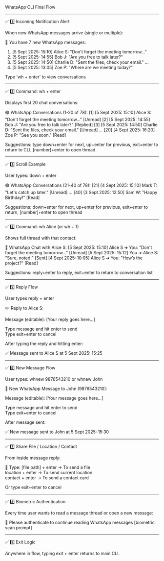 WhatsApp CLI Final Flow


---

✅ 1️⃣ Incoming Notification Alert

When new WhatsApp messages arrive (single or multiple):

🔔 You have 7 new WhatsApp messages:
1. [5 Sept 2025: 15:10] Alice S: "Don't forget the meeting tomorrow..."
2. [5 Sept 2025: 14:55] Bob J: "Are you free to talk later?"
3. [5 Sept 2025: 14:50] Charlie D: "Sent the files, check your email."
...
7. [5 Sept 2025: 13:05] Zoe P: "Where are we meeting today?"

Type 'wh + enter' to view conversations


---

✅ 2️⃣ Command: wh + enter

Displays first 20 chat conversations:

🟢 WhatsApp Conversations (1-20 of 78):
[1] [5 Sept 2025: 15:10] Alice S: "Don't forget the meeting tomorrow..." [Unread]
[2] [5 Sept 2025: 14:55] Bob J: "Are you free to talk later?" [Replied]
[3] [5 Sept 2025: 14:50] Charlie D: "Sent the files, check your email." [Unread]
...
[20] [4 Sept 2025: 16:20] Zoe P: "See you soon." [Read]

Suggestions: type down+enter for next, up+enter for previous, exit+enter to return to CLI, [number]+enter to open thread


---

✅ 3️⃣ Scroll Example

User types: down + enter


🟢 WhatsApp Conversations (21-40 of 78):
[21] [4 Sept 2025: 15:10] Mark T: "Let's catch up later." [Unread]
...
[40] [3 Sept 2025: 12:50] Sam W: "Happy Birthday!" [Read]

Suggestions: down+enter for next, up+enter for previous, exit+enter to return, [number]+enter to open thread


---

✅ 4️⃣ Command: wh Alice (or wh + 1)

Shows full thread with that contact:

📄 WhatsApp Chat with Alice S:
[5 Sept 2025: 15:10] Alice S ➔ You: "Don't forget the meeting tomorrow..." [Unread]
[5 Sept 2025: 15:12] You ➔ Alice S: "Sure, noted!" [Sent]
[4 Sept 2025: 10:05] Alice S ➔ You: "How’s the project?" [Read]

Suggestions: reply+enter to reply, exit+enter to return to conversation list


---

✅ 5️⃣ Reply Flow

User types reply + enter


✏️ Reply to Alice S:

Message (editable): [Your reply goes here...]

Type message and hit enter to send  
Type exit+enter to cancel

After typing the reply and hitting enter:

✅ Message sent to Alice S at 5 Sept 2025: 15:25


---

✅ 6️⃣ New Message Flow

User types: whnew 9876543210 or whnew John


📩 New WhatsApp Message to John (9876543210):

Message (editable): [Your message goes here...]

Type message and hit enter to send  
Type exit+enter to cancel

After message sent:

✅ New message sent to John at 5 Sept 2025: 15:30


---

✅ 7️⃣ Share File / Location / Contact

From inside message reply:

📎 Type:
[file path] + enter → To send a file  
location + enter → To send current location  
contact + enter → To send a contact card

Or type exit+enter to cancel


---

✅ 8️⃣ Biometric Authentication

Every time user wants to read a message thread or open a new message:


🔐 Please authenticate to continue reading WhatsApp messages
[biometric scan prompt]


---

✅ 9️⃣ Exit Logic

Anywhere in flow, typing exit + enter returns to main CLI.
